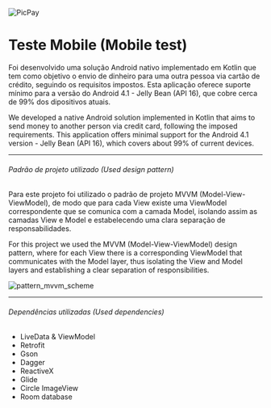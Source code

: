 ![PicPay](https://user-images.githubusercontent.com/1765696/26998603-711fcf30-4d5c-11e7-9281-0d9eb20337ad.png)

# Teste Mobile (Mobile test)

Foi desenvolvido uma solução Android nativo implementado em Kotlin que tem como objetivo o envio de dinheiro para uma outra pessoa via cartão de crédito, seguindo os requisitos impostos. Esta aplicação oferece suporte mínimo para a versão do Android 4.1 - Jelly Bean (API 16), que cobre cerca de 99% dos dipositivos atuais.

We developed a native Android solution implemented in Kotlin that aims to send money to another person via credit card, following the imposed requirements. This application offers minimal support for the Android 4.1 version - Jelly Bean (API 16), which covers about 99% of current devices.

-----
###### Padrão de projeto utilizado (Used design pattern)

Para este projeto foi utilizado o padrão de projeto MVVM (Model-View-ViewModel), de modo que para cada View existe uma ViewModel correspondente que se comunica com a camada Model, isolando assim as camadas View e Model e estabelecendo uma clara separação de responsabilidades.

For this project we used the MVVM (Model-View-ViewModel) design pattern, where for each View there is a corresponding ViewModel that communicates with the Model layer, thus isolating the View and Model layers and establishing a clear separation of responsibilities.

![pattern_mvvm_scheme](https://user-images.githubusercontent.com/9947813/52567678-032c0f00-2df4-11e9-9a28-6236a897a877.png)

-----
###### Dependências utilizadas (Used dependencies)

+ LiveData & ViewModel
+ Retrofit
+ Gson
+ Dagger
+ ReactiveX
+ Glide
+ Circle ImageView
+ Room database
